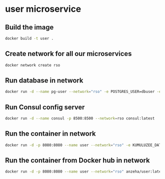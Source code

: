 # user microservice

## Build the image

```bash
docker build -t user .
```

## Create network for all our microservices

```bash
docker network create rso
```

## Run database in network
```bash
docker run -d --name pg-user --network="rso" -e POSTGRES_USER=dbuser -e POSTGRES_PASSWORD=postgres -e POSTGRES_DB=users -p 5432:5432 postgres:13
```

## Run Consul config server
```bash
docker run -d --name consul -p 8500:8500 --network=rso consul:latest
```

## Run the container in network
```bash
docker run -d -p 8080:8080 --name user --network="rso" -e KUMULUZEE_DATASOURCES0_CONNECTIONURL=jdbc:postgresql://pg-user:5432/users -e KUMULUZEE_CONFIG_CONSUL_AGENT=http://consul:8500 user
```

## Run the container from Docker hub in network

```bash
docker run -d -p 8080:8080 --name user --network="rso" anzeha/user:latest
```